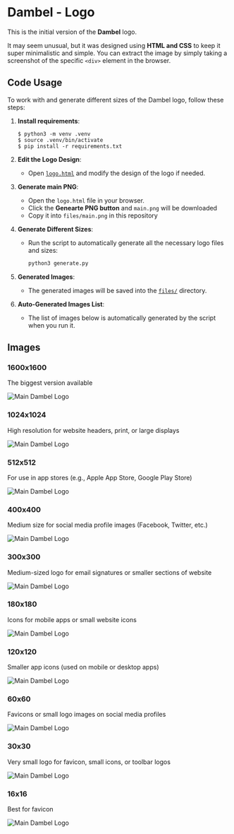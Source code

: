 # Dambel - Logo
This is the initial version of the **Dambel** logo.

It may seem unusual, but it was designed using **HTML and CSS** to keep it super minimalistic and simple. You can extract the image by simply taking a screenshot of the specific `<div>` element in the browser.

## Code Usage

To work with and generate different sizes of the Dambel logo, follow these steps:

1. **Install requirements**:
   ```shell
   $ python3 -m venv .venv
   $ source .venv/bin/activate
   $ pip install -r requirements.txt
   ```

2. **Edit the Logo Design**:
   - Open [`logo.html`](logo.html) and modify the design of the logo if needed.

3. **Generate main PNG**:
   - Open the `logo.html` file in your browser.
   - Click the **Genearte PNG button** and `main.png` will be downloaded
   - Copy it into `files/main.png` in this repository

4. **Generate Different Sizes**:
   - Run the script to automatically generate all the necessary logo files and sizes:
     ```bash
     python3 generate.py
     ```

5. **Generated Images**:
   - The generated images will be saved into the [`files/`](files/) directory.

6. **Auto-Generated Images List**:
   - The list of images below is automatically generated by the script when you run it.

## Images

### 1600x1600
The biggest version available

![Main Dambel Logo](files/1600x1600.png)

### 1024x1024
High resolution for website headers, print, or large displays

![Main Dambel Logo](files/1024x1024.png)

### 512x512
For use in app stores (e.g., Apple App Store, Google Play Store)

![Main Dambel Logo](files/512x512.png)

### 400x400
Medium size for social media profile images (Facebook, Twitter, etc.)

![Main Dambel Logo](files/400x400.png)

### 300x300
Medium-sized logo for email signatures or smaller sections of website

![Main Dambel Logo](files/300x300.png)

### 180x180
Icons for mobile apps or small website icons

![Main Dambel Logo](files/180x180.png)

### 120x120
Smaller app icons (used on mobile or desktop apps)

![Main Dambel Logo](files/120x120.png)

### 60x60
Favicons or small logo images on social media profiles

![Main Dambel Logo](files/60x60.png)

### 30x30
Very small logo for favicon, small icons, or toolbar logos

![Main Dambel Logo](files/30x30.png)

### 16x16
Best for favicon

![Main Dambel Logo](files/16x16.png)

